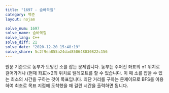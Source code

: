 ```yaml
---
title: "1697 - 숨바꼭질"
category: 백준
layout: nojam

solve_num: 1697
solve_name: 숨바꼭질
solve_lang: C++
solve_diff: 21
solve_date: "2020-12-20 15:48:19"
solve_share: 5c2f9ea855a24dad850648030822c156
---
```


원문 기준으로 농부가 도망간 소를 잡는 문제입니다. 농부는 주어진 좌표의 ±1 위치로 걸어가거나 (현재 좌표)×2의 위치로 텔레포트를 할 수 있습니다. 이 때 소를 잡을 수 있는 최소의 시간을 구하는 것이 목표입니다. 최단 거리를 구하는 문제이므로 BFS를 이용하여 최초로 목표 지점에 도착했을 때 걸린 시간을 출력하면 됩니다.
